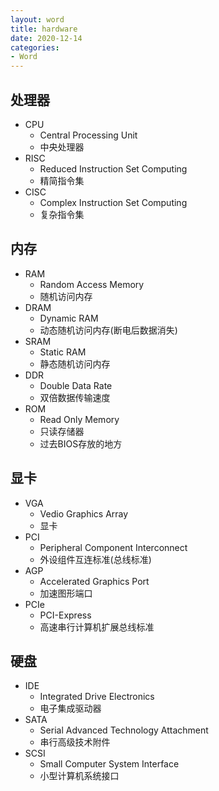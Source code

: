```yaml
---
layout: word
title: hardware 
date: 2020-12-14
categories:
- Word
---
```

## 处理器
* CPU
	* Central Processing Unit
	* 中央处理器
* RISC
	* Reduced Instruction Set Computing
	* 精简指令集
* CISC
	* Complex Instruction Set Computing
	* 复杂指令集

## 内存
* RAM
	* Random Access Memory
	* 随机访问内存
* DRAM
	* Dynamic RAM
	* 动态随机访问内存(断电后数据消失)
* SRAM
	* Static RAM
	* 静态随机访问内存
* DDR
	* Double Data Rate
	* 双倍数据传输速度
* ROM
	* Read Only Memory
	* 只读存储器
	* 过去BIOS存放的地方

## 显卡
* VGA
	* Vedio Graphics Array
	* 显卡
* PCI
	* Peripheral Component Interconnect
	* 外设组件互连标准(总线标准)
* AGP
	* Accelerated Graphics Port
	* 加速图形端口
* PCIe
	* PCI-Express
	* 高速串行计算机扩展总线标准

## 硬盘
* IDE
	* Integrated Drive Electronics
	* 电子集成驱动器
* SATA
	* Serial Advanced Technology Attachment
	* 串行高级技术附件
* SCSI
	* Small Computer System Interface
	* 小型计算机系统接口


